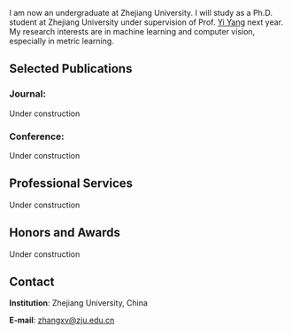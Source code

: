 I am now an undergraduate at Zhejiang University. I will study as a Ph.D. student at Zhejiang University under supervision of Prof. [Yi Yang](http://reler.net/people/yi_yang/index.html) next year. My research interests are in machine learning and computer vision, especially in metric learning.

## Selected Publications

### Journal:

Under construction

### Conference:

Under construction

## Professional Services

Under construction

## Honors and Awards

Under construction

## Contact

**Institution**: Zhejiang University, China

**E-mail**:  zhangxv@zju.edu.cn
